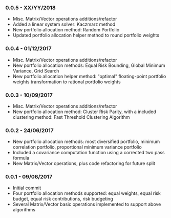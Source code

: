 ### 0.0.5 - XX/YY/2018
- Misc. Matrix/Vector operations additions/refactor
- Added a linear system solver: Kaczmarz method
- New portfolio allocation method: Random Portfolio
- Updated portfolio allocation helper method to round portfolio weights 

### 0.0.4 - 01/12/2017
- Misc. Matrix/Vector operations additions/refactor
- New portfolio allocation methods: Equal Risk Bounding, Global Minimum Variance, Grid Search
- New portfolio allocation helper method: "optimal" floating-point portfolio weights transformation to rational portfolio weights

### 0.0.3 - 10/09/2017
- Misc. Matrix/Vector operations additions/refactor
- New portfolio allocation method: Cluster Risk Parity, with a included clustering method: Fast Threshold Clustering Algorithm

### 0.0.2 - 24/06/2017

- New portfolio allocation methods: most diversified portfolio, minimum correlation portfolio, proportional minimum variance portfolio
- Included a covariance computation function using a corrected two pass formula
- New Matrix/Vector operations, plus code refactoring for future split

### 0.0.1 - 09/06/2017

- Initial commit
- Four portfolio allocation methods supported: equal weights, equal risk budget, equal risk contributions, risk budgeting
- Several Matrix/Vector basic operations implemented to support above algorithms
